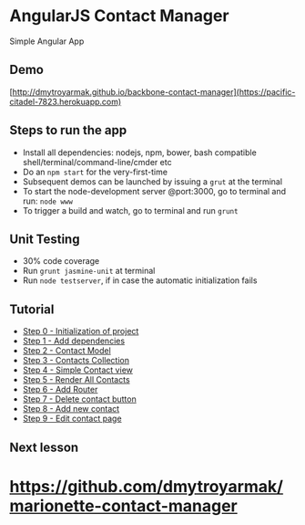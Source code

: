 AngularJS Contact Manager
========================

Simple Angular App
## Demo
[http://dmytroyarmak.github.io/backbone-contact-manager](https://pacific-citadel-7823.herokuapp.com)

## Steps to run the app
* Install all dependencies: nodejs, npm, bower, bash compatible shell/terminal/command-line/cmder etc
* Do an `npm start` for the very-first-time
* Subsequent demos can be launched by issuing a `grut` at the terminal
* To start the node-development server @port:3000, go to terminal and run: `node www`
* To trigger a build and watch, go to terminal and run `grunt`

## Unit Testing
* 30% code coverage
* Run `grunt jasmine-unit` at terminal
* Run `node testserver`, if in case the automatic initialization fails

## Tutorial
- [Step 0 - Initialization of project](https://github.com/dmytroyarmak/backbone-contact-manager/releases/tag/step-0)
- [Step 1 - Add dependencies](https://github.com/dmytroyarmak/backbone-contact-manager/releases/tag/step-1)
- [Step 2 - Contact Model](https://github.com/dmytroyarmak/backbone-contact-manager/releases/tag/step-2)
- [Step 3 - Contacts Collection](https://github.com/dmytroyarmak/backbone-contact-manager/releases/tag/step-3)
- [Step 4 - Simple Contact view](https://github.com/dmytroyarmak/backbone-contact-manager/releases/tag/step-4)
- [Step 5 - Render All Contacts](https://github.com/dmytroyarmak/backbone-contact-manager/releases/tag/step-5)
- [Step 6 - Add Router](https://github.com/dmytroyarmak/backbone-contact-manager/releases/tag/step-6)
- [Step 7 - Delete contact button](https://github.com/dmytroyarmak/backbone-contact-manager/releases/tag/step-7)
- [Step 8 - Add new contact](https://github.com/dmytroyarmak/backbone-contact-manager/releases/tag/step-8)
- [Step 9 - Edit contact page](https://github.com/dmytroyarmak/backbone-contact-manager/releases/tag/step-9)

## Next lesson

https://github.com/dmytroyarmak/marionette-contact-manager
=======
